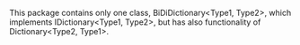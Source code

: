 This package contains only one class, BiDiDictionary<Type1, Type2>, which implements IDictionary<Type1, Type2>, 
but has also functionality of Dictionary<Type2, Type1>.